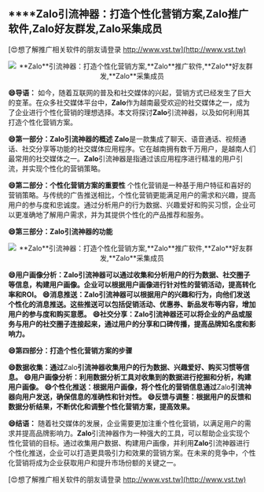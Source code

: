## ****Zalo**引流神器：打造个性化营销方案,**Zalo**推广软件,**Zalo**好友群发,**Zalo**采集成员**

[😍想了解推广相关软件的朋友请登录 http://www.vst.tw](http://www.vst.tw)

 <center><img src="https://vst.tw/MP4/tuiguang/png/0.png" alt="**Zalo**引流神器：打造个性化营销方案,**Zalo**推广软件,**Zalo**好友群发,**Zalo**采集成员"></center>

**😄导语：**
如今，随着互联网的普及和社交媒体的兴起，营销方式已经发生了巨大的变革。在众多社交媒体平台中，**Zalo**作为越南最受欢迎的社交媒体之一，成为了企业进行个性化营销的理想选择。本文将探讨**Zalo**引流神器，以及如何利用其打造个性化营销方案。

**😄第一部分：**Zalo**引流神器的概述**
**Zalo**是一款集成了聊天、语音通话、视频通话、社交分享等功能的社交媒体应用程序。它在越南拥有数千万用户，是越南人们最常用的社交媒体之一。**Zalo**引流神器是指通过该应用程序进行精准的用户引流，并实现个性化的营销策略。

**😄第二部分：个性化营销方案的重要性**
个性化营销是一种基于用户特征和喜好的营销策略。与传统的广告推送相比，个性化营销更能满足用户的需求和兴趣，提高用户的参与度和忠诚度。通过分析用户的行为数据、兴趣爱好和购买习惯，企业可以更准确地了解用户需求，并为其提供个性化的产品推荐和服务。

**😄第三部分：**Zalo**引流神器的功能**

 <center><img src="https://vst.tw/MP4/tuiguang/png/5.png" alt="**Zalo**引流神器：打造个性化营销方案,**Zalo**推广软件,**Zalo**好友群发,**Zalo**采集成员"></center>

**😄用户画像分析：**Zalo**引流神器可以通过收集和分析用户的行为数据、社交圈子等信息，构建用户画像。企业可以根据用户画像进行针对性的营销活动，提高转化率和ROI。**
**😄消息推送：**Zalo**引流神器可以根据用户的兴趣和行为，向他们发送个性化的消息推送。这些推送可以包括促销活动、优惠券、新品发布等内容，增加用户的参与度和购买意愿。**
**😄社交分享：**Zalo**引流神器还可以将企业的产品或服务与用户的社交圈子连接起来，通过用户的分享和口碑传播，提高品牌知名度和影响力。**

**😄第四部分：打造个性化营销方案的步骤**

**😄数据收集：通过**Zalo**引流神器收集用户的行为数据、兴趣爱好、购买习惯等信息。**
**😄用户画像分析：利用数据分析工具对收集到的数据进行挖掘和分析，构建用户画像。**
**😄个性化推送：根据用户画像，将个性化的营销信息通过**Zalo**引流神器向用户发送，确保信息的准确性和针对性。**
**😄反馈与调整：根据用户的反馈和数据分析结果，不断优化和调整个性化营销方案，提高效果。**

**😄结语：**
随着社交媒体的发展，企业需要更加注重个性化营销，以满足用户的需求并提高品牌影响力。**Zalo**引流神器作为一种强大的工具，可以帮助企业实现个性化营销的目标。通过收集用户数据、构建用户画像，并利用**Zalo**引流神器进行个性化推送，企业可以打造更具吸引力和效果的营销方案。在未来的竞争中，个性化营销将成为企业获取用户和提升市场份额的关键之一。

[😍想了解推广相关软件的朋友请登录 http://www.vst.tw](http://www.vst.tw)



